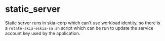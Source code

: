 # static_server

Static server runs in skia-corp which can't use workload identity, so there is a
`rotate-skia-eskia-sa.sh` script which can be run to update the service account
key used by the application.